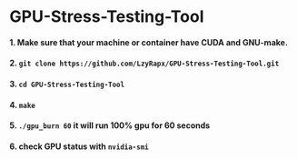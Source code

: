 # GPU-Stress-Testing-Tool

#### 1. Make sure that your machine or container have CUDA and GNU-make.

#### 2. ```git clone https://github.com/LzyRapx/GPU-Stress-Testing-Tool.git```

#### 3. ```cd GPU-Stress-Testing-Tool```

#### 4. ```make```

#### 5. ```./gpu_burn 60``` it will run 100% gpu for 60 seconds

#### 6. check GPU status with ```nvidia-smi```
